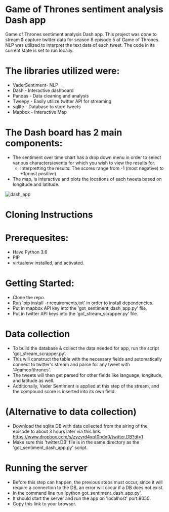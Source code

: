 # Game of Thrones sentiment analysis Dash app
Game of Thrones sentiment analysis Dash app.
This project was done to stream & capture twitter data for season 8 episode 5 of Game of Thrones.
NLP was utilized to interpret the text data of each tweet.
The code in its current state is set to run locally.

# The libraries utilized were:
- VaderSentiment- NLP 
- Dash - Interactive dashboard
- Pandas - Data cleaning and analysis 
- Tweepy - Easily utilize twitter API for streaming
- sqlite - Database to store tweets
- Mapbox - Interactive Map

# The Dash board has 2 main components:
- The sentiment over time chart has a drop down menu in order to select various characters/events for which you wish to
  view the results for.
  - Interpretting the results: The scores range from -1 (most negative) to +1(most positive).
- The map, is interactive and plots the locations of each tweets based on longitude and latitude.

![dash_app](https://user-images.githubusercontent.com/22856033/57848990-d47d5600-779f-11e9-9c7f-a98826f849da.gif)

# Cloning Instructions
# Prerequesites:
- Have Python 3.6
- PIP
- virtualenv installed, and activated.

# Getting Started:
- Clone the repo.
- Run 'pip install -r requirements.txt' in order to install dependencies.
- Put in mapbox API key into the 'got_sentiment_dash_app.py' file.
- Put in twitter API keys into the 'got_stream_scrapper.py' file.

# Data collection
- To build the database & collect the data needed for app, run the script 'got_stream_scrapper.py'.
- This will construct the table with the necessary fields and automatically connect to twitter's stream and parse 
  for any tweet with '#gameofthrones'.
- The tweets will then get parsed for other fields like language, longitude, and latitude as well.
- Additionally, Vader Sentiment is applied at this step of the stream, and the compound score is inserted into its
  own field. 
  
# (Alternative to data collection)
- Download the sqlite DB with data collected from the airing of the episode to about 3 hours later via this link:     https://www.dropbox.com/s/zyzyrd4xpt0pdn0/twitter.DB?dl=1
- Make sure this 'twitter.DB' file is in the same directory as the 'got_sentiment_dash_app.py' script.

# Running the server
- Before this step can happen, the previous steps must occur, since it will require a connection to the DB, an error
  will occur if a DB does not exist. 
- In the command line run 'python got_sentiment_dash_app.py'.
- It should start the server and run the app on 'localhost' port:8050.
- Copy this link to your browser.
